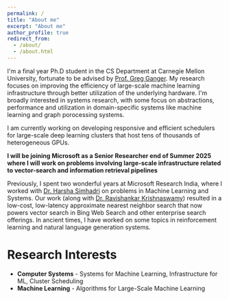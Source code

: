 ```yaml
---
permalink: /
title: "About me"
excerpt: "About me"
author_profile: true
redirect_from: 
  - /about/
  - /about.html
---
```

I'm a final year Ph.D student in the CS Department at Carnegie Mellon University, fortunate to be advised by [Prof. Greg Ganger](https://www.archive.ece.cmu.edu/~ganger/). My research focuses on improving the efficiency of large-scale machine learning infrastructure through better utilization of the underlying hardware. I'm broadly interested in systems research, with some focus on abstractions, performance and utilization in domain-specific systems like machine learning and graph porocessing systems.

I am currently working on developing responsive and efficient schedulers for large-scale deep learning clusters that host tens of thousands of heterogeneous GPUs. 

**I will be joining Microsoft as a Senior Researcher end of Summer 2025 where I will work on problems involving large-scale infrastructure related to vector-search and information retrieval pipelines**

Previously, I spent two wonderful years at Microsoft Research India, where I worked with [Dr. Harsha Simhadri](http://harsha-simhadri.org/) on problems in Machine Learning and Systems. Our work (along with [Dr. Ravishankar Krishnaswamy](https://rakri.github.io/)) resulted in a low-cost, low-latency approximate nearest neighbor search that now powers vector search in Bing Web Search and other enterprise search offerings. In ancient times, I have worked on some topics in reinforcement learning and natural language generation systems.



Research Interests
==================
* **Computer Systems** - Systems for Machine Learning, Infrastructure for ML, Cluster Scheduling
* **Machine Learning** - Algorithms for Large-Scale Machine Learning